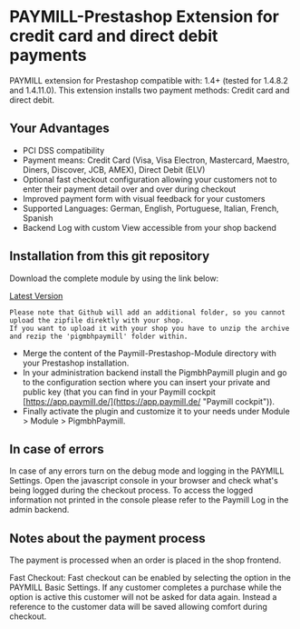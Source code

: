 PAYMILL-Prestashop Extension for credit card and direct debit payments
==================

PAYMILL extension for Prestashop compatible with: 1.4+ (tested for 1.4.8.2 and 1.4.11.0). This extension installs two payment methods: Credit card and direct debit.

## Your Advantages
* PCI DSS compatibility
* Payment means: Credit Card (Visa, Visa Electron, Mastercard, Maestro, Diners, Discover, JCB, AMEX), Direct Debit (ELV)
* Optional fast checkout configuration allowing your customers not to enter their payment detail over and over during checkout
* Improved payment form with visual feedback for your customers
* Supported Languages: German, English, Portuguese, Italian, French, Spanish
* Backend Log with custom View accessible from your shop backend

## Installation from this git repository

Download the complete module by using the link below:

[Latest Version](https://github.com/paymill/paymill-prestashop-1.4/archive/master.zip)
```
Please note that Github will add an additional folder, so you cannot upload the zipfile direktly with your shop.
If you want to upload it with your shop you have to unzip the archive and rezip the 'pigmbhpaymill' folder within.
```
- Merge the content of the Paymill-Prestashop-Module directory with your Prestashop installation.
- In your administration backend install the PigmbhPaymill plugin and go to the configuration section where you can insert your private and public key (that you can find in your Paymill cockpit [https://app.paymill.de/](https://app.paymill.de/ "Paymill cockpit")).
- Finally activate the plugin and customize it to your needs under Module > Module > PigmbhPaymill.

## In case of errors

In case of any errors turn on the debug mode and logging in the PAYMILL Settings. Open the javascript console in your browser and check what's being logged during the checkout process. To access the logged information not printed in the console please refer to the Paymill Log in the admin backend.

## Notes about the payment process

The payment is processed when an order is placed in the shop frontend.

Fast Checkout: Fast checkout can be enabled by selecting the option in the PAYMILL Basic Settings. If any customer completes a purchase while the option is active this customer will not be asked for data again. Instead a reference to the customer data will be saved allowing comfort during checkout.

